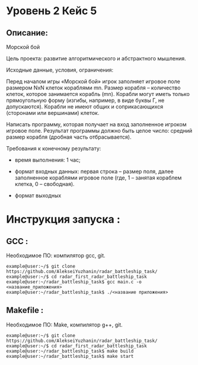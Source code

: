 # Уровень 2 Кейс 5
## Описание:
Морской бой

Цель проекта: развитие алгоритмического и абстрактного мышления.

Исходные данные, условия, ограничения:

Перед началом игры «Морской бой» игрок заполняет игровое поле размером NxN клеток кораблями mn. Размер
корабля – количество клеток, которое занимается корабль (mn). Корабли могут иметь только прямоугольную
форму (изгибы, например, в виде буквы Г, не допускаются). Корабли не имеют общих и соприкасающихся
(сторонами или вершинами) клеток.

Написать программу, которая получает на вход заполненное игроком игровое поле. Результат программы
должно быть целое число: средний размер корабля (дробная часть отбрасывается).

Требования к конечному результату:

- время выполнения: 1 час;

- формат входных данных: первая строка – размер поля, далее заполненное кораблями игровое поле (где, 1 –
занятая кораблем клетка, 0 – свободная).

- формат выходных

# Инструкция запуска :
## GCC :
Необходимое ПО: компилятор gcc, git.
```console
example@user:~/$ git clone https://github.com/AlekseiYuzhanin/radar_battleship_task/
example@user:~/$ cd radar_first_radar_battleship_task
example@user:~/radar_battleship_task$ gcc main.c -o <название_приложения>
example@user:~/radar_battleship_task$ ./<название приложения>

```
## Makefile :
Необходимое ПО: Make, компилятор g++, git.
```console
example@user:~/$ git clone https://github.com/AlekseiYuzhanin/radar_battleship_task/
example@user:~/$ cd radar_first_radar_battleship_task
example@user:~/radar_battleship_task$ make build
example@user:~/radar_battleship_task$ make start
```
